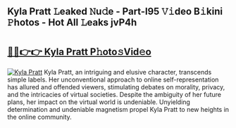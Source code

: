 ## Kyla Pratt 𝙻eaked 𝙽u𝚍e - Part-l95 𝚅𝚒deo B𝚒kini 𝙿hotos - Hot All 𝙻eaks jvP4h

# <h2><a href="http://ld3kjpb.urlbe.top/?page=Kyla+Pratt">🔗🔗👉👉 Kyla Pratt P𝚑oto𝚜Vid𝚎o</a></h2>

[![Kyla Pratt](https://i.imgur.com/eBuTRDB.gif)](http://ld3kjpb.urlbe.top/?page=Kyla+Pratt)
Kyla Pratt, an intriguing and elusive character, transcends simple labels. Her unconventional approach to online self-representation has allured and offended viewers, stimulating debates on morality, privacy, and the intricacies of virtual societies. Despite the ambiguity of her future plans, her impact on the virtual world is undeniable. Unyielding determination and undeniable magnetism propel Kyla Pratt to new heights in the online community.
